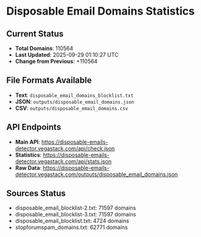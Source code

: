 # Disposable Email Domains Statistics

## Current Status
- **Total Domains**: 110564
- **Last Updated**: 2025-09-29 01:10:27 UTC
- **Change from Previous**: +110564

## File Formats Available
- **Text**: `disposable_email_domains_blocklist.txt`
- **JSON**: `outputs/disposable_email_domains.json`
- **CSV**: `outputs/disposable_email_domains.csv`

## API Endpoints
- **Main API**: https://disposable-emails-detector.vegastack.com/api/check.json
- **Statistics**: https://disposable-emails-detector.vegastack.com/api/stats.json
- **Raw Data**: https://disposable-emails-detector.vegastack.com/outputs/disposable_email_domains.json

## Sources Status
- disposable_email_blocklist-2.txt: 71597 domains
- disposable_email_blocklist-3.txt: 71597 domains
- disposable_email_blocklist.txt: 4724 domains
- stopforumspam_domains.txt: 62771 domains

